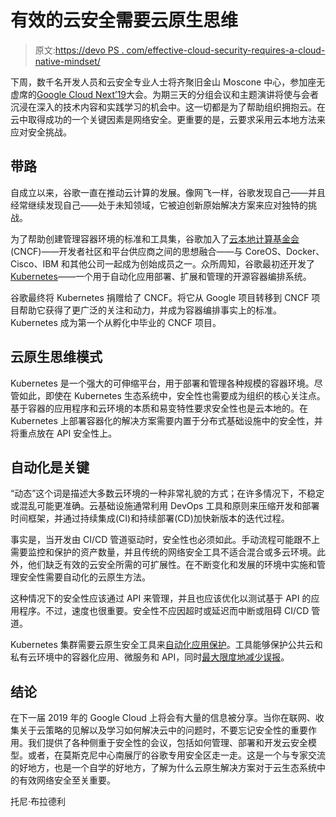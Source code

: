 # 有效的云安全需要云原生思维

> 原文:[https://devo PS . com/effective-cloud-security-requires-a-cloud-native-mindset/](https://devops.com/effective-cloud-security-requires-a-cloud-native-mindset/)

下周，数千名开发人员和云安全专业人士将齐聚旧金山 Moscone 中心，参加座无虚席的[Google Cloud Next’19](https://cloud.withgoogle.com/next/sf)大会。为期三天的分组会议和主题演讲将使与会者沉浸在深入的技术内容和实践学习的机会中。这一切都是为了帮助组织拥抱云。在云中取得成功的一个关键因素是网络安全。更重要的是，云要求采用云本地方法来应对安全挑战。

## 带路

自成立以来，谷歌一直在推动云计算的发展。像网飞一样，谷歌发现自己——并且经常继续发现自己——处于未知领域，它被迫创新原始解决方案来应对独特的挑战。

为了帮助创建管理容器环境的标准和工具集，谷歌加入了[云本地计算基金会](https://www.cncf.io/)(CNCF)——开发者社区和平台供应商之间的思想融合——与 CoreOS、Docker、Cisco、IBM 和其他公司一起成为创始成员之一。众所周知，谷歌最初还开发了[Kubernetes](https://kubernetes.io/)——一个用于自动化应用部署、扩展和管理的开源容器编排系统。

谷歌最终将 Kubernetes 捐赠给了 CNCF。将它从 Google 项目转移到 CNCF 项目帮助它获得了更广泛的关注和动力，并成为容器编排事实上的标准。Kubernetes 成为第一个从孵化中毕业的 CNCF 项目。

## 云原生思维模式

Kubernetes 是一个强大的可伸缩平台，用于部署和管理各种规模的容器环境。尽管如此，即使在 Kubernetes 生态系统中，安全性也需要成为组织的核心关注点。基于容器的应用程序和云环境的本质和易变特性要求安全性也是云本地的。在 Kubernetes 上部署容器化的解决方案需要内置于分布式基础设施中的安全性，并将重点放在 API 安全性上。

## 自动化是关键

“动态”这个词是描述大多数云环境的一种非常礼貌的方式；在许多情况下，不稳定或混乱可能更准确。云基础设施通常利用 DevOps 工具和原则来压缩开发和部署时间框架，并通过持续集成(CI)和持续部署(CD)加快新版本的迭代过程。

事实是，当开发由 CI/CD 管道驱动时，安全性也必须如此。手动流程可能跟不上需要监控和保护的资产数量，并且传统的网络安全工具不适合混合或多云环境。此外，他们缺乏有效的云安全所需的可扩展性。在不断变化和发展的环境中实施和管理安全性需要自动化的云原生方法。

这种情况下的安全性应该通过 API 来管理，并且也应该优化以测试基于 API 的应用程序。不过，速度也很重要。安全性不应因超时或延迟而中断或阻碍 CI/CD 管道。

Kubernetes 集群需要云原生安全工具来[自动化应用保护](https://wallarm.com/solutions/waf-for-kubernetes/)。工具能够保护公共云和私有云环境中的容器化应用、微服务和 API，同时[最大限度地减少误报](https://techspective.net/2019/04/01/using-machine-learning-to-reduce-false-positives/)。

## 结论

在下一届 2019 年的 Google Cloud 上将会有大量的信息被分享。当你在联网、收集关于云策略的见解以及学习如何解决云中的问题时，不要忘记安全性的重要作用。我们提供了各种侧重于安全性的会议，包括如何管理、部署和开发云安全模型。或者，在莫斯克尼中心南展厅的谷歌专用安全区走一走。这是一个与专家交流的好地方，也是一个自学的好地方，了解为什么云原生解决方案对于云生态系统中的有效网络安全至关重要。

托尼·布拉德利